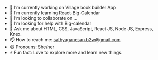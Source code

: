 
- 🔭 I’m currently working on Village book builder App
- 🌱 I’m currently learning React-Big-Calendar
- 👯 I’m looking to collaborate on ...
- 🤔 I’m looking for help with Big-calendar
- 💬 Ask me about HTML, CSS, JavaScript, React JS, Node JS, Express, Knex.
- 📫 How to reach me: sathyaganesan.b2w@gmail.com
- 😄 Pronouns: She/her
- ⚡ Fun fact: Love to explore more and learn new things.
